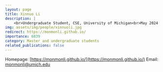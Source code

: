 ```yaml
---
layout: page
title: Xinnuo Li
description: |
    <br>Undergraduate Student, CSE, University of Michigan<br>May 2024 -- Present
img: assets/img/people/xinnuoli.jpg
redirect: https://monmonli.github.io/
importance: 6839
category: Master and undergraduate students
related_publications: false
---
```

Homepage: [https://monmonli.github.io/](https://monmonli.github.io/)
Email: [monmonli@umich.edu](mailto:monmonli@umich.edu)
